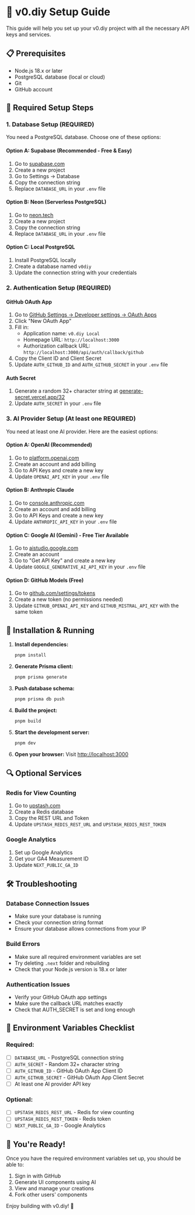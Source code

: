 # 🚀 v0.diy Setup Guide

This guide will help you set up your v0.diy project with all the necessary API keys and services.

## 📋 Prerequisites

- Node.js 18.x or later
- PostgreSQL database (local or cloud)
- Git
- GitHub account

## 🔧 Required Setup Steps

### 1. Database Setup (REQUIRED)

You need a PostgreSQL database. Choose one of these options:

#### Option A: Supabase (Recommended - Free & Easy)
1. Go to [supabase.com](https://supabase.com)
2. Create a new project
3. Go to Settings → Database
4. Copy the connection string
5. Replace `DATABASE_URL` in your `.env` file

#### Option B: Neon (Serverless PostgreSQL)
1. Go to [neon.tech](https://neon.tech)
2. Create a new project
3. Copy the connection string
4. Replace `DATABASE_URL` in your `.env` file

#### Option C: Local PostgreSQL
1. Install PostgreSQL locally
2. Create a database named `v0diy`
3. Update the connection string with your credentials

### 2. Authentication Setup (REQUIRED)

#### GitHub OAuth App
1. Go to [GitHub Settings → Developer settings → OAuth Apps](https://github.com/settings/developers)
2. Click "New OAuth App"
3. Fill in:
   - Application name: `v0.diy Local`
   - Homepage URL: `http://localhost:3000`
   - Authorization callback URL: `http://localhost:3000/api/auth/callback/github`
4. Copy the Client ID and Client Secret
5. Update `AUTH_GITHUB_ID` and `AUTH_GITHUB_SECRET` in your `.env` file

#### Auth Secret
1. Generate a random 32+ character string at [generate-secret.vercel.app/32](https://generate-secret.vercel.app/32)
2. Update `AUTH_SECRET` in your `.env` file

### 3. AI Provider Setup (At least one REQUIRED)

You need at least one AI provider. Here are the easiest options:

#### Option A: OpenAI (Recommended)
1. Go to [platform.openai.com](https://platform.openai.com)
2. Create an account and add billing
3. Go to API Keys and create a new key
4. Update `OPENAI_API_KEY` in your `.env` file

#### Option B: Anthropic Claude
1. Go to [console.anthropic.com](https://console.anthropic.com)
2. Create an account and add billing
3. Go to API Keys and create a new key
4. Update `ANTHROPIC_API_KEY` in your `.env` file

#### Option C: Google AI (Gemini) - Free Tier Available
1. Go to [aistudio.google.com](https://aistudio.google.com)
2. Create an account
3. Go to "Get API Key" and create a new key
4. Update `GOOGLE_GENERATIVE_AI_API_KEY` in your `.env` file

#### Option D: GitHub Models (Free)
1. Go to [github.com/settings/tokens](https://github.com/settings/tokens)
2. Create a new token (no permissions needed)
3. Update `GITHUB_OPENAI_API_KEY` and `GITHUB_MISTRAL_API_KEY` with the same token

## 🚀 Installation & Running

1. **Install dependencies:**
   ```bash
   pnpm install
   ```

2. **Generate Prisma client:**
   ```bash
   pnpm prisma generate
   ```

3. **Push database schema:**
   ```bash
   pnpm prisma db push
   ```

4. **Build the project:**
   ```bash
   pnpm build
   ```

5. **Start the development server:**
   ```bash
   pnpm dev
   ```

6. **Open your browser:**
   Visit [http://localhost:3000](http://localhost:3000)

## 🔍 Optional Services

### Redis for View Counting
1. Go to [upstash.com](https://upstash.com)
2. Create a Redis database
3. Copy the REST URL and Token
4. Update `UPSTASH_REDIS_REST_URL` and `UPSTASH_REDIS_REST_TOKEN`

### Google Analytics
1. Set up Google Analytics
2. Get your GA4 Measurement ID
3. Update `NEXT_PUBLIC_GA_ID`

## 🛠️ Troubleshooting

### Database Connection Issues
- Make sure your database is running
- Check your connection string format
- Ensure your database allows connections from your IP

### Build Errors
- Make sure all required environment variables are set
- Try deleting `.next` folder and rebuilding
- Check that your Node.js version is 18.x or later

### Authentication Issues
- Verify your GitHub OAuth app settings
- Make sure the callback URL matches exactly
- Check that AUTH_SECRET is set and long enough

## 📝 Environment Variables Checklist

### Required:
- [ ] `DATABASE_URL` - PostgreSQL connection string
- [ ] `AUTH_SECRET` - Random 32+ character string
- [ ] `AUTH_GITHUB_ID` - GitHub OAuth App Client ID
- [ ] `AUTH_GITHUB_SECRET` - GitHub OAuth App Client Secret
- [ ] At least one AI provider API key

### Optional:
- [ ] `UPSTASH_REDIS_REST_URL` - Redis for view counting
- [ ] `UPSTASH_REDIS_REST_TOKEN` - Redis token
- [ ] `NEXT_PUBLIC_GA_ID` - Google Analytics

## 🎉 You're Ready!

Once you have the required environment variables set up, you should be able to:
1. Sign in with GitHub
2. Generate UI components using AI
3. View and manage your creations
4. Fork other users' components

Enjoy building with v0.diy! 🚀
